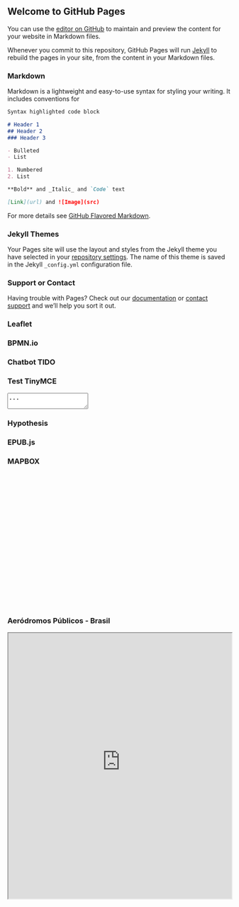 ## Welcome to GitHub Pages

You can use the [editor on GitHub](https://github.com/gabrielmacedo/gabrielmacedo.github.com/edit/master/README.md) to maintain and preview the content for your website in Markdown files.

Whenever you commit to this repository, GitHub Pages will run [Jekyll](https://jekyllrb.com/) to rebuild the pages in your site, from the content in your Markdown files.

### Markdown

Markdown is a lightweight and easy-to-use syntax for styling your writing. It includes conventions for

```markdown
Syntax highlighted code block

# Header 1
## Header 2
### Header 3

- Bulleted
- List

1. Numbered
2. List

**Bold** and _Italic_ and `Code` text

[Link](url) and ![Image](src)
```

For more details see [GitHub Flavored Markdown](https://guides.github.com/features/mastering-markdown/).

### Jekyll Themes

Your Pages site will use the layout and styles from the Jekyll theme you have selected in your [repository settings](https://github.com/gabrielmacedo/gabrielmacedo.github.com/settings). The name of this theme is saved in the Jekyll `_config.yml` configuration file.

### Support or Contact

Having trouble with Pages? Check out our [documentation](https://help.github.com/categories/github-pages-basics/) or [contact support](https://github.com/contact) and we’ll help you sort it out.

### Leaflet
<link rel="stylesheet" href="https://unpkg.com/leaflet@1.5.1/dist/leaflet.css" />
<script src="https://unpkg.com/leaflet@1.5.1/dist/leaflet.js"></script>

### BPMN.io

<!-- necessary stylesheets -->
<link rel="stylesheet" href="https://unpkg.com/bpmn-js@5.0.3/dist/assets/diagram-js.css" />
<link rel="stylesheet" href="https://unpkg.com/bpmn-js@5.0.3/dist/assets/bpmn-font/css/bpmn.css" />
<script src="https://unpkg.com/bpmn-js@5.0.3/dist/bpmn-modeler.development.js"></script>

### Chatbot TIDO
<script src="//code.tidio.co/bvxhqap4hcy1veunk6wpbvxlangxzpyw.js"></script> 

### Test TinyMCE

<html>
<head>
  <script src="https://cdn.tiny.cloud/1/ijsh89jmmlyuf7bny70pva4nrvxu1sj1gxjd0umvleyvuzc2/tinymce/5/tinymce.min.js"></script>
  <script>tinymce.init({selector:'textarea'});</script>
</head>
<body>
  <textarea>...</textarea>
</body>
</html>

### Hypothesis

<script src="https://hypothes.is/embed.js" async></script>


### EPUB.js

<script src="https://cdn.jsdelivr.net/npm/epubjs/dist/epub.min.js"></script>

<script>
  var book = ePub("url/to/book/");
  var rendition = book.renderTo("area");
  rendition.display();
</script>

### MAPBOX

<script src='https://api.mapbox.com/mapbox-gl-js/v1.3.2/mapbox-gl.js'></script>
<link href='https://api.mapbox.com/mapbox-gl-js/v1.3.2/mapbox-gl.css' rel='stylesheet' />

<div id='map' style='width: 400px; height: 300px;'></div>
<script>
mapboxgl.accessToken = 'pk.eyJ1IjoiZ2FicmllbG1hY2VkbyIsImEiOiJjazFpZWFvb2IwMmExM3JsNWYyZnBuMjNmIn0.36y0cBbEbCVq7VWaCjSYpw';
var map = new mapboxgl.Map({
container: 'map',
style: 'mapbox://styles/mapbox/streets-v11'
});
</script>

### Aeródromos Públicos - Brasil

<iframe class="render-viewer" src="https://render.githubusercontent.com/view/geojson?commit=dc03d43638d9b7d01ab4a23c992bfdc3ee1f839d&amp;enc_url=68747470733a2f2f7261772e67697468756275736572636f6e74656e742e636f6d2f6761627269656c6d616365646f2f616e61632f646330336434333633386439623764303161623461323363393932626664633365653166383339642f4165726f64726f6d6f732d4d696e6973746572696f4461496e6672616573747275747572612e67656f6a736f6e&amp;nwo=gabrielmacedo%2Fanac&amp;path=Aerodromos-MinisterioDaInfraestrutura.geojson&amp;repository_id=68941377&amp;repository_type=Repository#1eb59a9a-15fd-49c0-a372-bbb20580307d" sandbox="allow-scripts allow-same-origin allow-top-navigation" title="File display" width="100%" height="600"></iframe>
